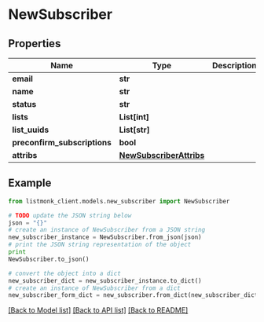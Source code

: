 # NewSubscriber


## Properties
Name | Type | Description | Notes
------------ | ------------- | ------------- | -------------
**email** | **str** |  | [optional] 
**name** | **str** |  | [optional] 
**status** | **str** |  | [optional] 
**lists** | **List[int]** |  | [optional] 
**list_uuids** | **List[str]** |  | [optional] 
**preconfirm_subscriptions** | **bool** |  | [optional] 
**attribs** | [**NewSubscriberAttribs**](NewSubscriberAttribs.md) |  | [optional] 

## Example

```python
from listmonk_client.models.new_subscriber import NewSubscriber

# TODO update the JSON string below
json = "{}"
# create an instance of NewSubscriber from a JSON string
new_subscriber_instance = NewSubscriber.from_json(json)
# print the JSON string representation of the object
print
NewSubscriber.to_json()

# convert the object into a dict
new_subscriber_dict = new_subscriber_instance.to_dict()
# create an instance of NewSubscriber from a dict
new_subscriber_form_dict = new_subscriber.from_dict(new_subscriber_dict)
```
[[Back to Model list]](../README.md#documentation-for-models) [[Back to API list]](../README.md#documentation-for-api-endpoints) [[Back to README]](../README.md)



